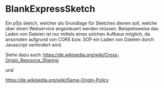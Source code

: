 # BlankExpressSketch
Ein p5js sketch, welcher als Grundlage für Sketches dienen soll, welche über einen Webservice angesteuert werden müssen.
Beispielsweise das Laden von Dateien ist nur mittels eines solchen Aufbaus möglich, 
da ansonsten aufgrund von CORS bzw. SOP ein Laden von Dateien durch Javascript verhindert wird.

Siehe dazu auch: 
https://de.wikipedia.org/wiki/Cross-Origin_Resource_Sharing

und 

https://de.wikipedia.org/wiki/Same-Origin-Policy
